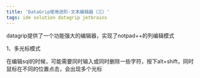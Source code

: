 ```yaml
---  
title: 'DataGrip使用进阶-文本编辑器（三）'  
tags: ide solution datagrip jetbrains  
---  
```

  
<script>
window.location.href='https://www.iteye.com/blog/ywu-2341847';
</script>

datagrip提供了一个功能强大的编辑器，实现了notpad++的列编辑模式

1、多光标模式

在编辑sql的时候，可能需要同时输入或同时删除一些字符，按下alt+shift，同时鼠标在不同的位置点击，会出现多个光标